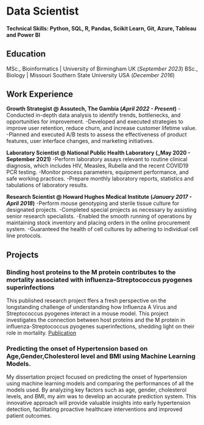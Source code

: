 # Data Scientist

#### Technical Skills: Python, SQL, R, Pandas, Scikit Learn, Git, Azure, Tableau and Power BI

## Education
MSc., Bioinformatics | University of Birmingham UK (_September 2023_)
BSc., Biology | Missouri Southern State University USA (_December 2016_)

## Work Experience
**Growth Strategist @ Assutech, The Gambia (_April 2022 - Present_)**
-Conducted in-depth data analysis to identify trends, bottlenecks, and opportunities for improvement.
-Developed and executed strategies to improve user retention, reduce churn, and increase customer lifetime value.
-Planned and executed A/B tests to assess the effectiveness of product features, user interface changes, and marketing initiatives.

**Laboratory Scientist @ National Public Health Laboratory (_May 2020 - September 2021)**
-Perform laboratory assays relevant to routine clinical diagnosis, which includes HIV, Measles, Rubella and the recent COVID19 PCR testing.
-Monitor process parameters, equipment performance, and safe working practices.
-Prepare monthly laboratory reports, statistics and tabulations of laboratory results.

**Research Scientist @ Howard Hughes Medical Institute (_January 2017 - April 2018_)**
-Perform mouse genotyping and sterile tissue culture for designated projects.
-Completed special projects as necessary by assisting senior research specialists.
-Enabled the smooth running of operations by maintaining stock inventory and placing orders in the online procurement system.
-Guaranteed the health of cell cultures by adhering to individual cell line protocols.


## Projects
### Binding host proteins to the M protein contributes to the mortality associated with influenza–Streptococcus pyogenes superinfections
This published research project ffers a fresh perspective on the longstanding challenge of understanding how Influenza A Virus and Streptococcus pyogenes interact in a mouse model. This project investigates the connection between host proteins and the M protein in influenza-Streptococcus pyogenes superinfections, shedding light on their role in mortality.
[Publication](https://www.microbiologyresearch.org/content/journal/micro/10.1099/mic.0.000532)
### Predicting the onset of Hypertension based on Age,Gender,Cholesterol level and BMI using Machine Learning Models.
My dissertation project focused on predicting the onset of hypertension using machine learning models and comparing the performances of all the models used. By analyzing key factors such as age, gender, cholesterol levels, and BMI, my aim was to develop an accurate prediction system. This innovative approach will provide valuable insights into early hypertension detection, facilitating proactive healthcare interventions and improved patient outcomes.
